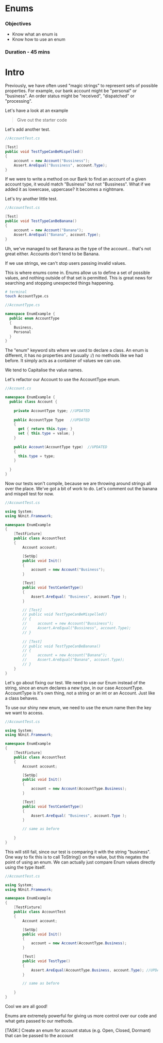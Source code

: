 # Enums

### Objectives

- Know what an enum is
- Know how to use an enum

### Duration - 45 mins

# Intro

Previously, we have often used "magic strings" to represent sets of possible properties. For example, our bank account might be "personal" or "business". An order status might be "received", "dispatched" or "processing".

Let's have a look at an example

> Give out the starter code

Let's add another test.

```csharp
//AccountTest.cs

[Test]
public void TestTypeCanBeMispelled()
{
    account = new Account("Bussiness");
    Assert.AreEqual("Bussiness", account.Type);
}
```

If we were to write a method on our Bank to find an account of a given account type, it would match "Business" but not "Bussiness". What if we added it as lowercase, uppercase? It becomes a nightmare.

Let's try another little test.

```csharp
//AccountTest.cs

[Test]
public void TestTypeCanBeBanana()
{
    account = new Account("Banana");
    Assert.AreEqual("Banana", account.Type);
}
```

Uh, we've managed to set Banana as the type of the account... that's not great either. Accounts don't tend to be Banana.

If we use strings, we can't stop users passing invalid values.

This is where enums come in. Enums allow us to define a set of possible values, and nothing outside of that set is permitted. This is great news for searching and stopping unexpected things happening.

```bash
# terminal 
touch AccountType.cs
```

```csharp
//AccountType.cs

namespace EnumExample {
  public enum AccountType
  {
    Business,
    Personal
  }
}
```

The "enum" keyword sits where we used to declare a class. An enum is different, it has no properties and (usually :/) no methods like we had before. It simply acts as a container of values we can use.

We tend to Capitalise the value names.

Let's refactor our Account to use the AccountType enum.

```csharp
//Account.cs

namespace EnumExample {
  public class Account {
  
    private AccountType type; //UPDATED
  
    public AccountType Type   //UPDATED
    {
      get { return this.type; }
      set { this.type = value; }
    }
  
    public Account(AccountType type)  //UPDATED
    {
      this.type = type;
    }
  
  }
}
```

Now our tests won't compile, because we are throwing around strings all over the place. We've got a bit of work to do. Let's comment out the banana and mispell test for now.

```csharp
//AccountTest.cs

using System;
using NUnit.Framework;

namespace EnumExample
{
    [TestFixture]
    public class AccountTest
    {
        Account account;

        [SetUp]
        public void Init()
        {
            account = new Account("Business");
        }

        [Test]
        public void TestCanGetType()
        {
            Assert.AreEqual( "Business", account.Type );
        }

        // [Test]
        // public void TestTypeCanBeMispelled()
        // {
        //     account = new Account("Bussiness");
        //     Assert.AreEqual("Bussiness", account.Type);
        // }
 
        // [Test]
        // public void TestTypeCanBeBanana()
        // {
        //     account = new Account("Banana");
        //     Assert.AreEqual("Banana", account.Type);
        // }
    }
}
```


Let's go about fixing our test. We need to use our Enum instead of the string, since an enum declares a new type, in our case AccountType. AccountType is it's own thing, not a string or an int or an Account. Just like a class behaves.

To use our shiny new enum, we need to use the enum name then the key we want to access.

```csharp
//AccountTest.cs

using System;
using NUnit.Framework;

namespace EnumExample
{
    [TestFixture]
    public class AccountTest
    {
        Account account;

        [SetUp]
        public void Init()
        {
            account = new Account(AccountType.Business);
        }

        [Test]
        public void TestCanGetType()
        {
            Assert.AreEqual( "Business", account.Type );
        }

        // same as before
        
    }
}
```


This will still fail, since our test is comparing it with the string "business". One way to fix this is to call ToString() on the value, but this negates the point of using an enum. We can actually just compare Enum values directly using the type itself.

```csharp
//AccountTest.cs

using System;
using NUnit.Framework;

namespace EnumExample
{
    [TestFixture]
    public class AccountTest
    {
        Account account;

        [SetUp]
        public void Init()
        {
            account = new Account(AccountType.Business);
        }

        [Test]
        public void TestType()
        {
            Assert.AreEqual(AccountType.Business, account.Type); //UPDATED
        }

        // same as before
        
    }
}
```

Cool we are all good!

Enums are extremely powerful for giving us more control over our code and what gets passed to our methods.

[TASK:] Create an enum for account status (e.g. Open, Closed, Dormant) that can be passed to the account